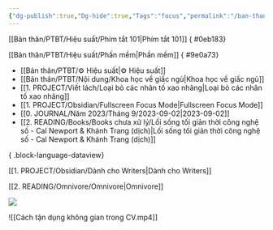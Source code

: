 ```yaml
---
{"dg-publish":true,"Dg-hide":true,"Tags":"focus","permalink":"/ban-than/ptbt/hieu-suat/","dgPassFrontmatter":true}
---
```


[[Bản thân/PTBT/Hiệu suất/Phím tắt 101\|Phím tắt 101]]
{ #0eb183}


[[Bản thân/PTBT/Hiệu suất/Phần mềm\|Phần mềm]]
{ #9e0a73}


- [[Bản thân/PTBT/⚙️ Hiệu suất\|⚙️ Hiệu suất]]
- [[Bản thân/PTBT/Nội dung/Khoa học về giấc ngủ\|Khoa học về giấc ngủ]]
- [[1. PROJECT/Viết lách/Loại bỏ các nhân tố xao nhãng\|Loại bỏ các nhân tố xao nhãng]]
- [[1. PROJECT/Obsidian/Fullscreen Focus Mode\|Fullscreen Focus Mode]]
- [[0. JOURNAL/Năm 2023/Tháng 9/2023-09-02\|2023-09-02]]
- [[2. READING/Books/Books chưa xử lý/Lối sống tối giản thời công nghệ số - Cal Newport & Khánh Trang (dịch)\|Lối sống tối giản thời công nghệ số - Cal Newport & Khánh Trang (dịch)]]

{ .block-language-dataview}

[[1. PROJECT/Obsidian/Dành cho Writers\|Dành cho Writers]]

[[2. READING/Omnivore/Omnivore\|Omnivore]]

![](https://i.imgur.com/02Hv6KP.png)

![[Cách tận dụng không gian trong CV.mp4]]